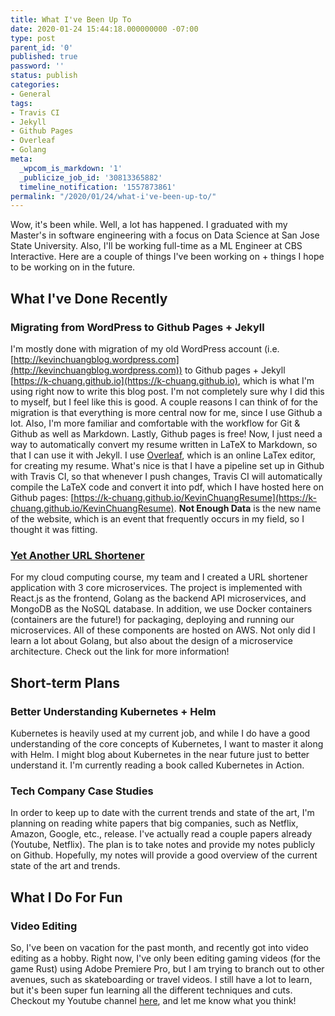 ```yaml
---
title: What I've Been Up To
date: 2020-01-24 15:44:18.000000000 -07:00
type: post
parent_id: '0'
published: true
password: ''
status: publish
categories:
- General
tags:
- Travis CI
- Jekyll
- Github Pages
- Overleaf
- Golang
meta:
  _wpcom_is_markdown: '1'
  _publicize_job_id: '30813365882'
  timeline_notification: '1557873861'
permalink: "/2020/01/24/what-i've-been-up-to/"
---
```

Wow, it's been while. Well, a lot has happened. I graduated with my Master's in software engineering with a focus on Data Science at San Jose State University. Also, I'll be working full-time as a ML Engineer at CBS Interactive. Here are a couple of things I've been working on + things I hope to be working on in the future.

## What I've Done Recently
### Migrating from WordPress to Github Pages + Jekyll
I'm mostly done with migration of my old WordPress account (i.e. [http://kevinchuangblog.wordpress.com](http://kevinchuangblog.wordpress.com)) to Github pages + Jekyll [https://k-chuang.github.io](https://k-chuang.github.io), which is what I'm using right now to write this blog post. I'm not completely sure why I did this to myself, but I feel like this is good. A couple reasons I can think of for the migration is that everything is more central now for me, since I use Github a lot. Also, I'm more familiar and comfortable with the workflow for Git & Github as well as Markdown. Lastly, Github pages is free! Now, I just need a way to automatically convert my resume written in LaTeX to Markdown, so that I can use it with Jekyll. I use [Overleaf](Overleaf.com), which is an online LaTex editor, for creating my resume. What's nice is that I have a pipeline set up in Github with Travis CI, so that whenever I push changes, Travis CI will automatically compile the LaTeX code and convert it into pdf, which I have hosted here on Github pages: [https://k-chuang.github.io/KevinChuangResume](https://k-chuang.github.io/KevinChuangResume). **Not Enough Data** is the new name of the website, which is an event that frequently occurs in my field, so I thought it was fitting.

### [Yet Another URL Shortener](https://github.com/nguyensjsu/fa19-281-team-red-1)
For my cloud computing course, my team and I created a URL shortener application with 3 core microservices. The project is implemented with React.js as the frontend, Golang as the backend API microservices, and MongoDB as the NoSQL database. In addition, we use Docker containers (containers are the future!) for packaging, deploying and running our microservices. All of these components are hosted on AWS. Not only did I learn a lot about Golang, but also about the design of a microservice architecture. Check out the link for more information!

## Short-term Plans
### Better Understanding Kubernetes + Helm
Kubernetes is heavily used at my current job, and while I do have a good understanding of the core concepts of Kubernetes, I want to master it along with Helm. I might blog about Kubernetes in the near future just to better understand it. I'm currently reading a book called Kubernetes in Action.

### Tech Company Case Studies
In order to keep up to date with the current trends and state of the art, I'm planning on reading white papers that big companies, such as Netflix, Amazon, Google, etc., release. I've actually read a couple papers already (Youtube, Netflix). The plan is to take notes and provide my notes publicly on Github. Hopefully, my notes will provide a good overview of the current state of the art and trends.

## What I Do For Fun
### Video Editing
So, I've been on vacation for the past month, and recently got into video editing as a hobby. Right now, I've only been editing gaming videos (for the game Rust) using Adobe Premiere Pro, but I am trying to branch out to other avenues, such as skateboarding or travel videos. I still have a lot to learn, but it's been super fun learning all the different techniques and cuts. Checkout my Youtube channel [here](https://www.youtube.com/channel/UCumYWKxbe3sUZ6VkMNWcEuA), and let me know what you think!  
